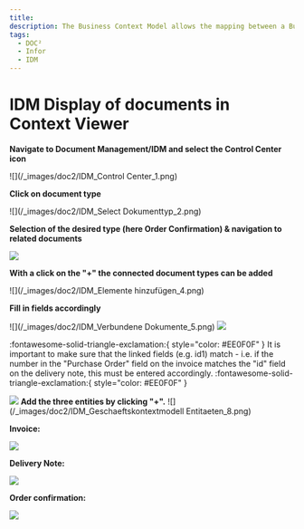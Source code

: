 ```yaml
---
title: 
description: The Business Context Model allows the mapping between a Business Context Model and a Search Query to be specified. 
tags:
  - DOC²
  - Infor
  - IDM
---
```

# IDM Display of documents in Context Viewer

**Navigate to Document Management/IDM and select the Control Center icon**

![](/_images/doc2/IDM_Control Center_1.png)

**Click on document type**

![](/_images/doc2/IDM_Select Dokumenttyp_2.png)

**Selection of the desired type (here Order Confirmation) & navigation to related documents**

![](/_images/doc2/IDM_Dokumenttyp_3.png)

**With a click on the "+" the connected document types can be added**

![](/_images/doc2/IDM_Elemente hinzufügen_4.png)

**Fill in fields accordingly**

![](/_images/doc2/IDM_Verbundene Dokumente_5.png)
![](/_images/doc2/IDM_Dokumenteinstellungen_6.png)

:fontawesome-solid-triangle-exclamation:{ style="color: #EE0F0F" }
It is important to make sure that the linked fields (e.g. id1) match - i.e. if the number in the "Purchase Order" field on the invoice matches the "id" field on the delivery note, this must be entered accordingly.
:fontawesome-solid-triangle-exclamation:{ style="color: #EE0F0F" }

![](/_images/doc2/IDM_Geschaeftskontextmodell_7.png)
**Add the three entities by clicking "+".**
![](/_images/doc2/IDM_Geschaeftskontextmodell Entitaeten_8.png)

**Invoice:**

![](/_images/doc2/IDM_PurchaseOrder_9.png)

**Delivery Note:**

![](/_images/doc2/IDM_Lieferschein_10.png)

**Order confirmation:**

![](/_images/doc2/IDM_Auftragsbestaetigung_11.png)



